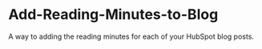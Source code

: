 # Add-Reading-Minutes-to-Blog
A way to adding the reading minutes for each of your HubSpot blog posts.
